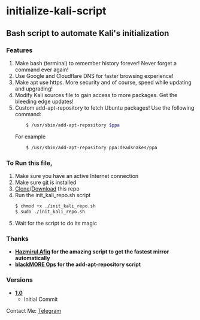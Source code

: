 # initialize-kali-script

## Bash script to automate Kali's initialization

### Features
1. Make bash (terminal) to remember history forever! Never forget a command ever again!
1. Use Google and Cloudflare DNS for faster browsing experience!
1. Make apt use https. More security and of course, speed while updating and upgrading!
1. Modify Kali sources file to gain access to more packages. Get the bleeding edge updates!
1. Custom add-apt-repository to fetch Ubuntu packages! Use the following command:
	```bash
		$ /usr/sbin/add-apt-repository $ppa
	```
	For example
	```bash
		$ /usr/sbin/add-apt-repository ppa:deadsnakes/ppa
	```

### To Run this file,
1. Make sure you have an active Internet connection
1. Make sure [git](https://git-scm.com/book/en/v2/Getting-Started-Installing-Git "Install git") is installed
1. [Clone](https://github.com/Deepak710/initialize-kali-script.git)/[Download](https://github.com/Deepak710/initialize-kali-script/archive/master.zip) this repo
1. Run the init_kali_repo.sh script
    ```bash
	$ chmod +x ./init_kali_repo.sh
	$ sudo ./init_kali_repo.sh
    ```
1. Wait for the script to do its magic

### Thanks
* **[Hazmirul Afiq](https://github.com/IceM4nn/mirrorscript-v2 "mirrorscript-v2") for the amazing script to get the fastest mirror automatically**
* **[blackMORE Ops](https://www.blackmoreops.com/2014/02/21/kali-linux-add-ppa-repository-add-apt-repository/ "add-apt-repository") for the add-apt-repository script**

### Versions
* **[1.0](https://github.com/Deepak710/initialize-kali-script/tree/1.0)**
  * Initial Commit

Contact Me: [Telegram](https://t.me/AzorAhoy)
